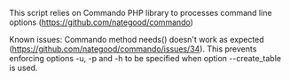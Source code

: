 This script relies on Commando PHP library to processes command line options (https://github.com/nategood/commando)

Known issues:
	Commando method needs() doesn't work as expected (https://github.com/nategood/commando/issues/34).
	This prevents enforcing options -u, -p and -h to be specified when option --create_table is used.
